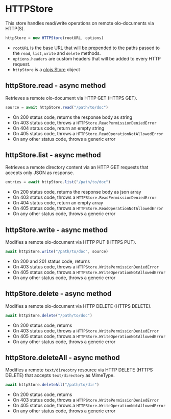 HTTPStore
============================================================================
This store handles read/write operations on remote olo-documents
via HTTP(S).

```js
httpStore = new HTTPStore(rootURL, options)
```

- `rootURL` is the base URL that will be prepended to the paths passed to
  the `read`, `list`, `write` and `delete` methods.
- `options.headers` are custom headers that will be added to every HTTP
  request.
- `httpStore` is a [olojs.Store](./store.md) object
  
httpStore.read - async method
------------------------------------------------------------------------
Retrieves a remote olo-document via HTTP GET (HTTPS GET).

```js
source = await httpStore.read("/path/to/doc")
```

- On 200 status code, returns the response body as string
- On 403 status code, throws a `HTTPStore.ReadPermissionDeniedError`
- On 404 status code, return an empty string
- On 405 status code, throws a `HTTPStore.ReadOperationNotAllowedError`
- On any other status code, throws a generic error
  
httpStore.list - async method
------------------------------------------------------------------------
Retrieves a remote directory content via an HTTP GET requests that
accepts only JSON as response.

```js
entries = await httpStore.list("/path/to/doc")
```

- On 200 status code, returns the response body as json array
- On 403 status code, throws a `HTTPStore.ReadPermissionDeniedError`
- On 404 status code, return an empty array
- On 405 status code, throws a `HTTPStore.ReadOperationNotAllowedError`
- On any other status code, throws a generic error
  
httpStore.write - async method
------------------------------------------------------------------------
Modifies a remote olo-document via HTTP PUT (HTTPS PUT).

```js
await httpStore.write("/path/to/doc", source)
```

- On 200 and 201 status code, returns
- On 403 status code, throws a `HTTPStore.WritePermissionDeniedError`
- On 405 status code, throws a `HTTPStore.WriteOperationNotAllowedError`
- On any other status code, throws a generic error
  
httpStore.delete - async method
------------------------------------------------------------------------
Modifies a remote olo-document via HTTP DELETE (HTTPS DELETE).

```js
await httpStore.delete("/path/to/doc")
```

- On 200 status code, returns
- On 403 status code, throws a `HTTPStore.WritePermissionDeniedError`
- On 405 status code, throws a `HTTPStore.WriteOperationNotAllowedError`
- On any other status code, throws a generic error
  
httpStore.deleteAll - async method
------------------------------------------------------------------------
Modifies a remote `text/direcotry` resource via HTTP DELETE (HTTPS DELETE)
that accepts `text/directory` as MimeType.

```js
await httpStore.deleteAll("/path/to/dir")
```

- On 200 status code, returns
- On 403 status code, throws a `HTTPStore.WritePermissionDeniedError`
- On 405 status code, throws a `HTTPStore.WriteOperationNotAllowedError`
- On any other status code, throws a generic error
  

